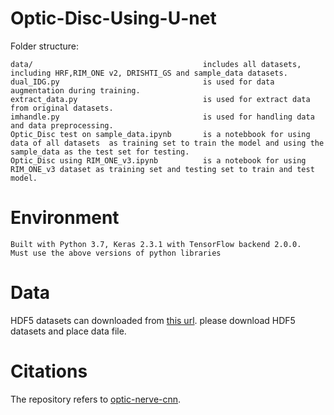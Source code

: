 # Optic-Disc-Using-U-net

Folder structure:
```
data/                                      includes all datasets, including HRF,RIM_ONE v2, DRISHTI_GS and sample_data datasets.
dual_IDG.py                                is used for data augmentation during training.
extract_data.py                            is used for extract data from original datasets.
imhandle.py                                is used for handling data and data preprocessing.
Optic_Disc test on sample_data.ipynb       is a notebbook for using data of all datasets  as training set to train the model and using the sample_data as the test set for testing.
Optic_Disc using RIM_ONE_v3.ipynb          is a notebook for using RIM_ONE_v3 dataset as training set and testing set to train and test model.
```


# Environment
```
Built with Python 3.7, Keras 2.3.1 with TensorFlow backend 2.0.0.
Must use the above versions of python libraries
```


# Data
HDF5 datasets can downloaded from [this url](https://drive.google.com/drive/folders/13g62bhqN1JHJ2fky2Xy5avLbZ2YLMdwB).
please download HDF5 datasets and place data file.


# Citations
The repository refers to [optic-nerve-cnn](https://github.com/seva100/optic-nerve-cnn).

